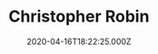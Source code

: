 ---
title: "Christopher Robin"
year: 2018
date: 2020-04-16T18:22:25.000Z
permalink: /almanac/movies/2020-04-16-christopher-robin/index.html
rating: 3
---